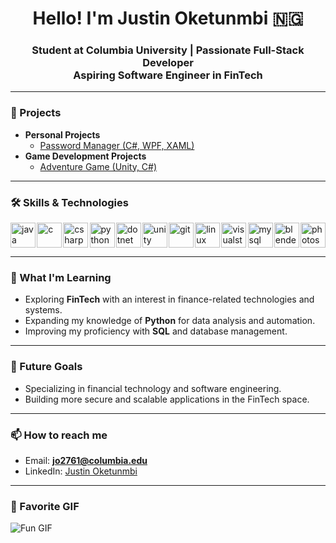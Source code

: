 <h1 align="center">Hello! I'm Justin Oketunmbi 🇳🇬</h1>



<h3 align="center">Student at Columbia University | Passionate Full-Stack Developer  <br> Aspiring Software Engineer in FinTech</h3>
<hr>

### 🔭 Projects

<ul>

  <li>
    <strong>Personal Projects<i></i></strong>
    <ul>
      <li><a href="https://github.com/DaPillah/Password-Manager" target="_blank">Password Manager (C#, WPF, XAML)</a></li>
    </ul>
  </li>

  <li>
    <strong>Game Development Projects<i></i></strong>
    <ul>
      <li><a href="https://github.com/DaPillah/2D-Adventure" target="_blank">Adventure Game (Unity, C#)</a></li>
    </ul>
  </li>

</ul>

<!--
#### 1. [Password Manager (WPF, XAML, C#)](https://github.com/DaPillah/Password-Manager)

- **Description**: A GUI-based password manager that allows users to store, manage, and encrypt passwords securely using SQL encryption techniques. It offers a simple and intuitive user interface built using WPF and XAML through Visual Studio.
- **Technologies Used**: C#, WPF, XAML, SQL for encryption.
- **Key Features**:
   - Secure storage of passwords using SQL encryption.
   - User-friendly interface for adding, editing, and retrieving passwords.
   - SQL backend for managing encrypted password data. -->


<!-- #### 2. 2D Adventure Game (Unity, C#) 
#### 2. [2D Adventure Game (Unity, C#)](https://github.com/DaPillah/2D-Adventure)

- **Description**: A complex 2D adventure game developed using Unity, featuring different enemies, interactive environments, and character abilities like a chargeable fireball attack. The game also includes various areas to explore with unique level designs and animations.
- **Technologies Used**: Unity, C#, 2D Art & Animations.
- **Key Features**:
   - Multiple enemy types with different behaviors.
   - Interactive environments (e.g., levers) and map areas to explore.
   - Custom animations and abilities, such as chargeable fireball attacks.
   - Full frontend and backend development, including character controls and environment design. -->



<hr>

### 🛠 Skills & Technologies

<div style="display: flex; align-items: center; justify-content: space-between;">
  <img src="https://cdn.jsdelivr.net/gh/devicons/devicon/icons/java/java-original.svg" alt="java" width="40" height="40"/> 
  <img src="https://cdn.jsdelivr.net/gh/devicons/devicon/icons/c/c-original.svg" alt="c" width="40" height="40"/> 
  <img src="https://cdn.jsdelivr.net/gh/devicons/devicon/icons/csharp/csharp-original.svg" alt="csharp" width="40" height="40"/> 
  <img src="https://cdn.jsdelivr.net/gh/devicons/devicon/icons/python/python-original.svg" alt="python" width="40" height="40"/> 
  <img src="https://cdn.jsdelivr.net/gh/devicons/devicon/icons/dot-net/dot-net-original.svg" alt="dotnet" width="40" height="40"/> 
  <img src="https://cdn.jsdelivr.net/gh/devicons/devicon/icons/unity/unity-original.svg" alt="unity" width="40" height="40"/> 
  <img src="https://cdn.jsdelivr.net/gh/devicons/devicon/icons/git/git-original.svg" alt="git" width="40" height="40"/> 
  <img src="https://cdn.jsdelivr.net/gh/devicons/devicon/icons/linux/linux-original.svg" alt="linux" width="40" height="40"/> 
  <img src="https://cdn.jsdelivr.net/gh/devicons/devicon/icons/visualstudio/visualstudio-plain.svg" alt="visualstudio" width="40" height="40"/> 
  <img src="https://cdn.jsdelivr.net/gh/devicons/devicon/icons/mysql/mysql-original-wordmark.svg" alt="mysql" width="40" height="40"/> 
  <img src="https://cdn.jsdelivr.net/gh/devicons/devicon/icons/blender/blender-original.svg" alt="blender" width="40" height="40"/> 
  <img src="https://cdn.jsdelivr.net/gh/devicons/devicon/icons/photoshop/photoshop-plain.svg" alt="photoshop" width="40" height="40"/>
</div>

<hr>

### 🌱 What I'm Learning
- Exploring **FinTech** with an interest in finance-related technologies and systems.
- Expanding my knowledge of **Python** for data analysis and automation.
- Improving my proficiency with **SQL** and database management.

<hr>

### 🚀 Future Goals
- Specializing in financial technology and software engineering.
- Building more secure and scalable applications in the FinTech space.

<hr>

### 📫 How to reach me
- Email: **jo2761@columbia.edu**
- LinkedIn: [Justin Oketunmbi](https://linkedin.com/in/justin-oketunmbi)

<hr>



### 🎉 Favorite GIF
![Fun GIF](https://media.giphy.com/media/vrxxqQbyRxYi6scCjT/giphy.gif?cid=ecf05e47b857w25tn0hi3doa5nmhhx2n63z14zc1yr5s3pys&ep=v1_gifs_search&rid=giphy.gif&ct=g)
